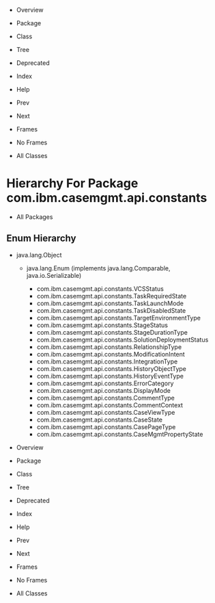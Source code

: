 - Overview
- Package
- Class
- Tree
- Deprecated
- Index
- Help

- Prev
- Next

- Frames
- No Frames

- All Classes

# Hierarchy For Package com.ibm.casemgmt.api.constants

- All Packages

## Enum Hierarchy

- java.lang.Object
    - java.lang.Enum<E> (implements java.lang.Comparable<T>, java.io.Serializable)
        - com.ibm.casemgmt.api.constants.VCSStatus
        - com.ibm.casemgmt.api.constants.TaskRequiredState
        - com.ibm.casemgmt.api.constants.TaskLaunchMode
        - com.ibm.casemgmt.api.constants.TaskDisabledState
        - com.ibm.casemgmt.api.constants.TargetEnvironmentType
        - com.ibm.casemgmt.api.constants.StageStatus
        - com.ibm.casemgmt.api.constants.StageDurationType
        - com.ibm.casemgmt.api.constants.SolutionDeploymentStatus
        - com.ibm.casemgmt.api.constants.RelationshipType
        - com.ibm.casemgmt.api.constants.ModificationIntent
        - com.ibm.casemgmt.api.constants.IntegrationType
        - com.ibm.casemgmt.api.constants.HistoryObjectType
        - com.ibm.casemgmt.api.constants.HistoryEventType
        - com.ibm.casemgmt.api.constants.ErrorCategory
        - com.ibm.casemgmt.api.constants.DisplayMode
        - com.ibm.casemgmt.api.constants.CommentType
        - com.ibm.casemgmt.api.constants.CommentContext
        - com.ibm.casemgmt.api.constants.CaseViewType
        - com.ibm.casemgmt.api.constants.CaseState
        - com.ibm.casemgmt.api.constants.CasePageType
        - com.ibm.casemgmt.api.constants.CaseMgmtPropertyState

- Overview
- Package
- Class
- Tree
- Deprecated
- Index
- Help

- Prev
- Next

- Frames
- No Frames

- All Classes